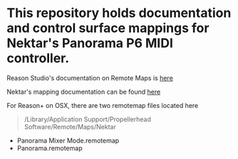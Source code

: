 # This repository holds documentation and control surface mappings for Nektar's Panorama P6 MIDI controller.

Reason Studio's documentation on Remote Maps is [here](https://www.reasonstudios.com/blog/control-remote)

Nektar's mapping documentation can be found [here](www.google.com)
    


For Reason+ on OSX, there are two remotemap files located here
> /Library/Application Support/Propellerhead Software/Remote/Maps/Nektar
- Panorama Mixer Mode.remotemap
- Panorama.remotemap



